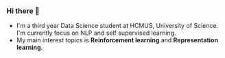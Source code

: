 ### Hi there 👋
- I'm a third year Data Science student at HCMUS, University of Science. I'm currently focus on NLP and self supervised learning. 
- My main interest topics is **Reinforcement learning** and **Representation learning**.
